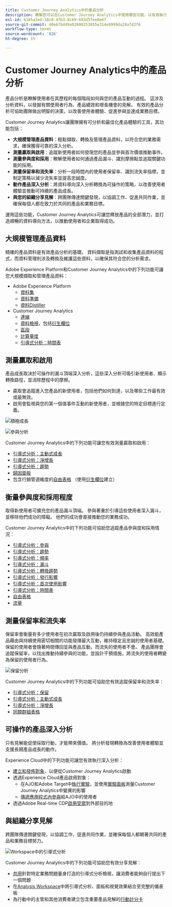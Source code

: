 ```yaml
---
title: Customer Journey Analytics中的產品分析
description: 瞭解您可以在Customer Journey Analytics中使用哪些功能，以有效執行產品分析。
exl-id: b185a2ed-18c8-4fb3-8c69-693d5fee0e67
source-git-commit: 40e6fbd49a92690253855e314e9999da28a7d2f6
workflow-type: tm+mt
source-wordcount: '826'
ht-degree: 1%

---
```


# Customer Journey Analytics中的產品分析

產品分析是瞭解使用者在其歷程的每個階段如何與您的產品互動的過程。 這涉及分析資料，以發掘有關使用者行為、產品績效和增長機會的見解。 有效的產品分析可協助團隊做出明智的決策，以改善使用者體驗、促進參與並達成業務目標。

Customer Journey Analytics讓團隊擁有可分析和最佳化產品體驗的工具，其功能包括：

* **大規模管理產品資料**：輕鬆擷取、轉換及管理產品資料，以符合您的業務需求，確保獲得可靠的深入分析。
* **測量贏取與啟用**：追蹤新使用者如何發現您的產品並參與首次價值推動事件。
* **測量參與度和採用**：瞭解使用者如何通過產品漏斗、識別摩擦點並追蹤關鍵功能的採用。
* **測量保留率和流失率**：分析一段時間內的使用者保留率、識別流失率指標，並制定策略以減少流失率並提高忠誠度。
* **動作產品深入分析**：將資料導向深入分析轉換為可操作的策略，以改善使用者體驗並推動可持續的產品成長。
* **與您的組織分享見解**：跨團隊傳達關鍵發現，以協調工作、促進共同作業，並確保每個人都在致力於共同的產品和業務目標。

運用這些功能，Customer Journey Analytics可讓您釋放產品的全部潛力，並打造順暢的資料導向方法，以推動使用者和企業取得成功。

## 大規模管理產品資料

精確的產品資料是有效產品分析的基礎。 資料擷取是指測試和收集產品資料的程式，而資料管理則涉及轉換及維護這些資料，以確保其符合您的分析需求。

Adobe Experience Platform和Customer Journey Analytics中的下列功能可讓您大規模擷取和管理產品資料：

* Adobe Experience Platform
   * [資料集&#x200B;](https://experienceleague.adobe.com/zh-hant/docs/experience-platform/catalog/datasets/overview)
   * [資料準備&#x200B;](https://experienceleague.adobe.com/zh-hant/docs/experience-platform/data-prep/home)
   * [資料Distiller&#x200B;](https://experienceleague.adobe.com/zh-hant/docs/experience-platform/query/data-distiller/overview)
* Customer Journey Analytics
   * [連線&#x200B;](/help/connections/overview.md)
   * [資料檢視](/help/data-views/data-views.md)，包括[衍生欄位&#x200B;](/help/data-views/derived-fields/derived-fields.md)
   * [區段&#x200B;](/help/components/filters/filters-overview.md)
   * [計算量度](/help/components/calc-metrics/calc-metr-overview.md)
   * [引導式分析&#x200B;：時間表&#x200B;](/help/guided-analysis/types/timeline.md)

## 測量贏取和啟用

產品成長取決於可操作的漏斗頂端深入分析，這些深入分析可吸引新使用者、顯示轉換路徑，並消除歷程中的摩擦。

* 贏取會追蹤進入您產品的新使用者，包括他們如何到達，以及哪些工作最有效或最無效。
* 啟用會監視與您的第一個值事件互動的新使用者，並根據您的特定目標進行定義。

![積極成長](/help/guided-analysis/assets/active.png)

![參與分析](/help/guided-analysis/assets/feature-matrix.png)

Customer Journey Analytics中的下列功能可讓您有效測量贏取和啟用：

* [引導式分析&#x200B;：主動式成長](/help/guided-analysis/types/active-growth.md)
* [引導式分析：淨增長](/help/guided-analysis/types/net-growth.md)
* [引導式分析：趨勢](/help/guided-analysis//types/trends.md)
* [歸因面板&#x200B;](/help/analysis-workspace/c-panels/attribution.md)
* 包含行銷管道維度的[自由表格](/help/analysis-workspace/c-panels/freeform-panel.md) （使用[衍生欄位](/help/data-views/derived-fields/derived-fields.md)建立）

## 衡量參與度和採用程度

取得新使用者可擴充您的產品漏斗頂端。 參與著重於引導這些使用者深入漏斗，並移除他們成功的障礙。 他們的成功會直接推動您的業務成功。

Customer Journey Analytics中的下列功能可協助您追蹤產品參與度和採用情況：

* [引導式分析：參與](/help/guided-analysis/types/engagement.md)
* [引導式分析：趨勢](/help/guided-analysis/types/trends.md)
* [引導式分析：頻率](/help/guided-analysis/types/frequency.md)
* [引導式分析：漏斗](/help/guided-analysis/types/funnel.md)
* [引導式分析：轉換趨勢](/help/guided-analysis/types/conversion-trends.md)
* [引導式分析：發行影響](/help/guided-analysis/types/release-impact.md)
* [引導式分析：首次使用影響&#x200B;](/help/guided-analysis/types/first-use-impact.md)
* [引導式分析：時間表](/help/guided-analysis/types/timeline.md)
* [自由表格&#x200B;](/help/analysis-workspace/c-panels/freeform-panel.md)
* [流量](/help/analysis-workspace/visualizations/c-flow/flow.md)

## 測量保留率和流失率

保留率會衡量有多少使用者在初次贏取及啟用後仍持續參與產品活動。 高效能產品藉由與持續使用密切相關的功能發揮最大互動，維持穩定且忠誠的使用者基礎。 保留的使用者會隨著時間傳回並與產品互動，而流失的使用者不會。 產品團隊會追蹤保留率，以找出推動持續參與的功能，並設計干預措施，將流失的使用者轉變為保留的使用者行為。

![保留分析](/help/guided-analysis/assets/retention.png)

Customer Journey Analytics中的下列功能可協助您有效追蹤保留率和流失率：

* [引導式分析：保留](/help/guided-analysis/types/retention.md)&#x200B;
* [引導式分析：主動式成長](/help/guided-analysis/types/active-growth.md)
* [引導式分析：淨增長](/help/guided-analysis/types/net-growth.md)
* [同類群組表格&#x200B;](/help/analysis-workspace/visualizations/cohort-table/cohort-analysis.md)

## 可操作的產品深入分析

只有見解能促使採取行動，才能帶來價值。 將分析發現轉換為改善使用者體驗並支援長期產品成長的動作。

Experience Cloud中的下列功能可讓您有效執行深入分析：

* [建立和發佈對象](/help/components/audiences/publish.md)&#x200B;，以便從Customer Journey Analytics啟動
* 透過Experience Cloud產品啟用對象：
   * 在AJO和Adobe Target中[執行實驗](https://experienceleague.adobe.com/zh-hant/docs/journey-optimizer/using/content-management/content-experiment/get-started-experiment)，並使用[實驗面板](/help/analysis-workspace/c-panels/experimentation.md)測量Customer Journey Analytics中變異的影響
   * [傳遞應用程式內參與](https://experienceleague.adobe.com/zh-hant/docs/journey-optimizer/using/channels/in-app/get-started-in-app)給AJO中的使用者
* 透過Adobe Real-time CDP&#x200B;[啟用受眾](https://experienceleague.adobe.com/zh-hant/docs/experience-platform/destinations/ui/activate/activation-overview)到外部目的地

## 與組織分享見解&#x200B;

跨團隊傳達關鍵發現，以協調工作、促進共同作業，並確保每個人都朝著共同的產品和業務目標努力。

![Workspace中的引導式分析](assets/guided-analysis-workspace.png)

Customer Journey Analytics中的下列功能可協助您有效分享見解：

* [共用](/help/analysis-workspace/curate-share/share-projects.md)針對特定業務問題量身打造的引導式分析檢視，讓消費者能夠自行提出下一個問題
* 在[Analysis Workspace](/help/analysis-workspace/home.md)中將引導式分析、面板和視覺效果結合至完整的儀表板
* 為行動中的主管和其他消費者建立包含重要產品見解的[行動計分卡](/help/mobile-app/home.md)
